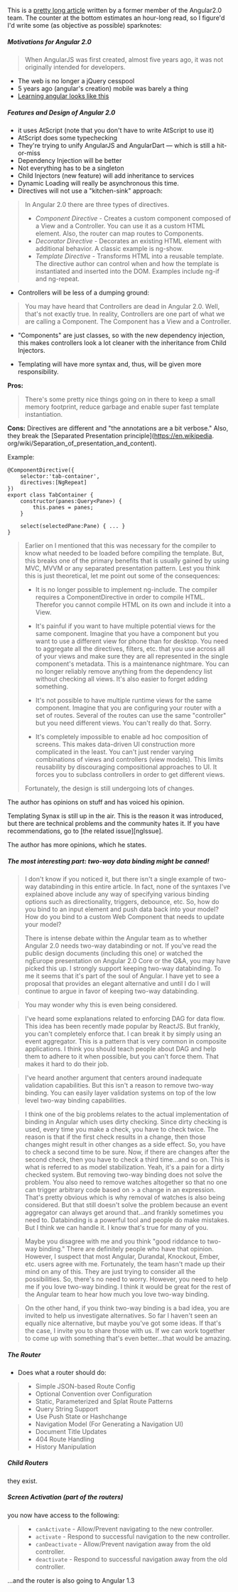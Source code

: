 This is a [pretty long article](http://eisenbergeffect.bluespire.com/all-about-angular-2-0/) written by a former member of the Angular2.0 team. The counter at the bottom estimates an hour-long read, so I figure'd I'd write some (as objective as possible) sparknotes:

##### Motivations for Angular 2.0

> When AngularJS was first created, almost
> five years ago, it was not originally
> intended for developers.

+ The web is no longer a jQuery cesspool
+ 5 years ago (angular's creation) mobile was barely a thing
+ [Learning angular looks like this](http://www.bennadel.com/resources/uploads/2013/feelings_about_angularjs_over_time.png)

##### Features and Design of Angular 2.0

+ it uses AtScript (note that you don't have to write AtScript to use it)
+ AtScript does some typechecking
+ They're trying to unify AngularJS and AngularDart — which is still a
  hit-or-miss
+ Dependency Injection will be better
+ Not everything has to be a singleton
+ Child Injectors (new feature) will add inheritance to services
+ Dynamic Loading will really be asynchronous this time.
+ Directives will not use a "kitchen-sink" approach:

> In Angular 2.0 there are three types
> of directives.
>
> + _Component Directive_ - Creates a custom component composed of
>   a View and a Controller. You can use it as a custom HTML element.
>   Also, the router can map routes to Components.
> + _Decorator Directive_ - Decorates an existing HTML element with 
>   additional behavior. A classic example is ng-show.
> + _Template Directive_ - Transforms HTML into a reusable template.
>    The directive author can control when and how the template is
>    instantiated and inserted into the DOM. Examples include ng-if
>    and ng-repeat.

+ Controllers will be less of a dumping ground:

> You may have heard that Controllers are dead in Angular 2.0.
> Well, that's not exactly true. In reality, Controllers are
> one part of what we are calling a Component. The Component has
> a View and a Controller.

+ "Components" are just classes, so with the new dependency injection,
  this makes controllers look a lot cleaner with the inheritance
  from Child Injectors.

+ Templating will have more syntax and, thus, will be given more 
  responsibility.

__Pros:__
> There's some pretty nice things going on in there to keep a small memory
> footprint, reduce garbage and enable super fast template instantiation.

__Cons:__
Directives are different and "the annotations are a bit verbose." 
Also, they break the [Separated Presentation principle](https://en.wikipedia.
org/wiki/Separation_of_presentation_and_content).

Example:

    @ComponentDirective({
        selector:'tab-container',
        directives:[NgRepeat]
    })
    export class TabContainer {  
        constructor(panes:Query<Pane>) {
            this.panes = panes;
        }

        select(selectedPane:Pane) { ... }
    }

> Earlier on I mentioned that this was necessary for the compiler to know what
> needed to be loaded before compiling the template. But, this breaks one of 
> the primary benefits that is usually gained by using MVC, MVVM or any
> separated presentation pattern. Lest you think this is just theoretical, let
> me point out some of the consequences:
>
> + It is no longer possible to implement ng-include. The compiler requires a
>   ComponentDirective in order to compile HTML. Therefor you cannot compile
>   HTML on its own and include it into a View.
>
> + It's painful if you want to have multiple potential views for the same
>   component. Imagine that you have a component but you want to use a 
>   different view for phone than for desktop. You need to aggregate all the 
>   directives, filters, etc. that you use across all of your views and make
>   sure they are all represented in the single component's metadata. This is
>   a maintenance nightmare. You can no longer reliably remove anything from
>   the dependency list without checking all views. It's also easier to forget
>   adding  something.
>
> + It's not possible to have multiple runtime views for the same component.
>   Imagine that you are configuring your router with a set of routes. Several
>   of the routes can use the same "controller" but you need different views.
>   You can't really do that. Sorry.
>
> + It's completely impossible to enable ad hoc composition of screens. This
>   makes data-driven UI construction more complicated in the least. You can't
>   just render varying combinations of views and controllers (view models).
>   This limits reusability by discouraging compositional approaches to UI.
>   It forces you to subclass controllers in order to get different views.
>
> Fortunately, the design is still undergoing lots of changes.

The author has opinions on stuff and has voiced his opinion.

Templating Synax is still up in the air. This is the reason it was introduced, 
but there are technical problems and the community hates it. If you have 
recommendations, go to [the related issue][ngIssue].

The author has more opinions, which he states.

##### The most interesting part: two-way data binding might be canned!

> I don't know if you noticed it, but there isn't a single example of 
> two-way databinding in this entire article. In fact, none of the syntaxes 
> I've explained above include any way of specifying various binding options 
> such as directionality, triggers, debounce, etc. So, how do you bind to 
> an input element and push data back into your model? How do you bind to a 
> custom Web Component that needs to update your model?
>
> There is intense debate within the Angular team as to whether Angular 
> 2.0 needs two-way databinding or not. If you've read the public design 
> documents (including this one) or watched the ngEurope presentation on
> Angular 2.0 Core or the Q&A, you may have picked this up. I strongly
> support keeping two-way databinding. To me it seems that it's part of the
> soul of Angular. I have yet to see a proposal that provides an elegant 
> alternative and until I do I will continue to argue in favor of keeping 
> two-way databinding.
> 

>  You may wonder why this is even being considered.

>  I've heard some explanations related to enforcing DAG for data flow. This
> idea has been recently made popular by ReactJS. But frankly, you can't
> completely enforce that. I can break it by simply using an event aggregator.
> This is a pattern that is very common in composite applications. I think you
> should teach people about DAG and help them to adhere to it when possible,
> but you can't force them. That makes it hard to do their job.

> I've heard another argument that centers around inadequate validation 
> capabilities. But this isn't a reason to remove two-way binding. You can 
> easily layer validation systems on top of the low level two-way binding 
> capabilities.

> I think one of the big problems relates to the actual implementation of 
> binding in Angular which uses dirty checking. Since dirty checking is used, 
> every time you make a check, you have to check twice. The reason is that 
> if the first check results in a change, then those changes might 
> result in other changes as a side effect. So, you have to check a
> second time to be sure. Now, if there are changes after the second check,
> then you have to check a third time...and so on. This is what is referred to
> as model stabilization. Yeah, it's a pain for a dirty checked system. But
> removing two-way binding does not solve the problem. You also need to
> remove watches altogether so that no one can trigger arbitrary code based on > a change in an expression. That's pretty obvious which is why removal of
> watches is also being considered. But that still doesn't solve the problem 
> because an event aggregator can always get around that...and frankly 
> sometimes you need to. Databinding is a powerful tool and people do make 
> mistakes. But I think we can handle it. I know that's true for many of you.


> Maybe you disagree with me and you think "good riddance to two-way binding." 
> There are definitely people who have that opinion. However, I suspect that 
> most Angular, Durandal, Knockout, Ember, etc. users agree with me. 
> Fortunately, the team hasn't made up their mind on any of this. They are 
> just trying to consider all the possibilities. So, there's no need to worry. 
> However, you need to help me if you love two-way binding. I think it would 
> be great for the rest of the Angular team to hear how much you love two-way 
> binding.

> On the other hand, if you think two-way binding is a bad idea, you are 
> invited to help us investigate alternatives. So far I haven't seen an 
> equally nice alternative, but maybe you've got some ideas. If that's the 
> case, I invite you to share those with us. If we can work together to come 
> up with something that's even better...that would be amazing.

##### The Router
+ Does what a router should do:
> + Simple JSON-based Route Config
> + Optional Convention over Configuration
> + Static, Parameterized and Splat Route Patterns
> + Query String Support
> + Use Push State or Hashchange
> + Navigation Model (For Generating a Navigation UI)
> + Document Title Updates
> + 404 Route Handling
> + History Manipulation

##### Child Routers
they exist.

##### Screen Activation (part of the routers)
you now have access to the following:
> + `canActivate` - Allow/Prevent navigating to the new controller.
> + `activate` - Respond to successful navigation to the new controller.
> + `canDeactivate` - Allow/Prevent navigation away from the old controller.
> + `deactivate` - Respond to successful navigation away from the old
>   controller.

...and the router is also going to Angular 1.3
